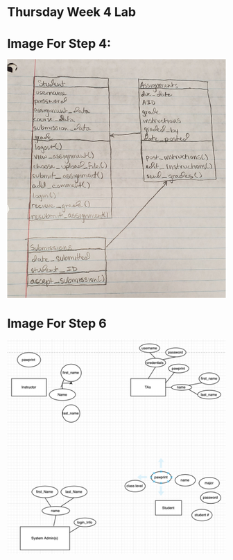 # Thursday Week 4 Lab

# Image For Step 4:
![Picture](https://github.com/dmandrone/DJMVY7/blob/master/lecture-labs/rw4/Step4Picture.jpg?raw=true)

# Image For Step 6
![Picture2](https://github.com/dmandrone/DJMVY7/blob/master/lecture-labs/rw4/Step6Picture.png?raw=true)